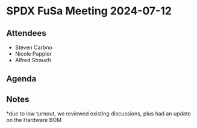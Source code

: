 # SPDX FuSa Meeting 2024-07-12

## Attendees
* Steven Carbno
* Nicole Pappler
* Alfred Strauch

## Agenda

## Notes
*due to low turnout, we reviewed existing discussions, plus had an update on the Hardware BOM
